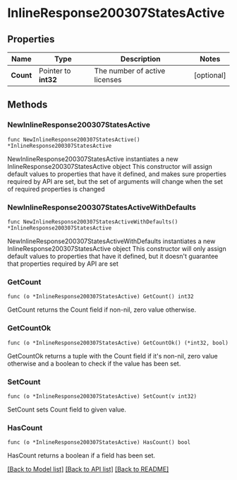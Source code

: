 # InlineResponse200307StatesActive

## Properties

Name | Type | Description | Notes
------------ | ------------- | ------------- | -------------
**Count** | Pointer to **int32** | The number of active licenses | [optional] 

## Methods

### NewInlineResponse200307StatesActive

`func NewInlineResponse200307StatesActive() *InlineResponse200307StatesActive`

NewInlineResponse200307StatesActive instantiates a new InlineResponse200307StatesActive object
This constructor will assign default values to properties that have it defined,
and makes sure properties required by API are set, but the set of arguments
will change when the set of required properties is changed

### NewInlineResponse200307StatesActiveWithDefaults

`func NewInlineResponse200307StatesActiveWithDefaults() *InlineResponse200307StatesActive`

NewInlineResponse200307StatesActiveWithDefaults instantiates a new InlineResponse200307StatesActive object
This constructor will only assign default values to properties that have it defined,
but it doesn't guarantee that properties required by API are set

### GetCount

`func (o *InlineResponse200307StatesActive) GetCount() int32`

GetCount returns the Count field if non-nil, zero value otherwise.

### GetCountOk

`func (o *InlineResponse200307StatesActive) GetCountOk() (*int32, bool)`

GetCountOk returns a tuple with the Count field if it's non-nil, zero value otherwise
and a boolean to check if the value has been set.

### SetCount

`func (o *InlineResponse200307StatesActive) SetCount(v int32)`

SetCount sets Count field to given value.

### HasCount

`func (o *InlineResponse200307StatesActive) HasCount() bool`

HasCount returns a boolean if a field has been set.


[[Back to Model list]](../README.md#documentation-for-models) [[Back to API list]](../README.md#documentation-for-api-endpoints) [[Back to README]](../README.md)


